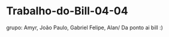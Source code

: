 # Trabalho-do-Bill-04-04
grupo: Amyr, João Paulo, Gabriel Felipe, Alan/
     Da ponto ai bill :)

<?php 
function fibonacci($n = 1) {
    if ($n <= 1) {
        return $n;
    } else {
        return fibonacci($n - 1) + fibonacci($n - 2);
    }
}

// Imprimindo os primeiros 10 números da sequência de Fibonacci
for ($i = 0 ; $i < 10; $i++) {
    echo fibonacci($i) . "\n";
}
?>
